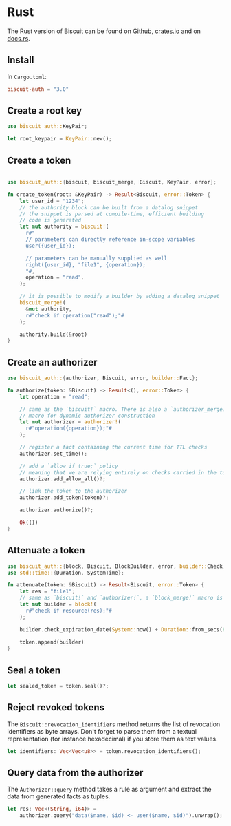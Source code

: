 # Rust

The Rust version of Biscuit can be found on [Github](https://github.com/biscuit-auth/biscuit-rust),
[crates.io](https://crates.io/crates/biscuit-auth) and on [docs.rs](https://docs.rs/biscuit-auth).

## Install

In `Cargo.toml`:

```toml
biscuit-auth = "3.0"
```

## Create a root key

```rust
use biscuit_auth::KeyPair;

let root_keypair = KeyPair::new();
```

## Create a token

```rust

use biscuit_auth::{biscuit, biscuit_merge, Biscuit, KeyPair, error};

fn create_token(root: &KeyPair) -> Result<Biscuit, error::Token> {
    let user_id = "1234";
    // the authority block can be built from a datalog snippet
    // the snippet is parsed at compile-time, efficient building
    // code is generated
    let mut authority = biscuit!(
      r#"
      // parameters can directly reference in-scope variables
      user({user_id});

      // parameters can be manually supplied as well
      right({user_id}, "file1", {operation});
      "#,
      operation = "read",
    );

    // it is possible to modify a builder by adding a datalog snippet
    biscuit_merge!(
      &mut authority,
      r#"check if operation("read");"#
    );

    authority.build(&root)
}
```

## Create an authorizer

```rust
use biscuit_auth::{authorizer, Biscuit, error, builder::Fact};

fn authorize(token: &Biscuit) -> Result<(), error::Token> {
    let operation = "read";

    // same as the `biscuit!` macro. There is also a `authorizer_merge!`
    // macro for dynamic authorizer construction
    let mut authorizer = authorizer!(
      r#"operation({operation});"#
    );

    // register a fact containing the current time for TTL checks
    authorizer.set_time();

    // add a `allow if true;` policy
    // meaning that we are relying entirely on checks carried in the token itself
    authorizer.add_allow_all()?;

    // link the token to the authorizer
    authorizer.add_token(token)?;

    authorizer.authorize()?;

    Ok(())
}
```

## Attenuate a token

```rust
use biscuit_auth::{block, Biscuit, BlockBuilder, error, builder::Check};
use std::time::{Duration, SystemTime};

fn attenuate(token: &Biscuit) -> Result<Biscuit, error::Token> {
    let res = "file1";
    // same as `biscuit!` and `authorizer!`, a `block_merge!` macro is available
    let mut builder = block!(
      r#"check if resource(res);"#
    );

    builder.check_expiration_date(System::now() + Duration::from_secs(60));
    
    token.append(builder)
}
```

## Seal a token

```rust
let sealed_token = token.seal()?;
```

## Reject revoked tokens

The `Biscuit::revocation_identifiers` method returns the list of revocation identifiers as byte arrays.
Don't forget to parse them from a textual representation (for instance
hexadecimal) if you store them as text values.

```rust
let identifiers: Vec<Vec<u8>> = token.revocation_identifiers();
```

## Query data from the authorizer

The `Authorizer::query` method takes a rule as argument and extract the data from generated facts as tuples.

```rust
let res: Vec<(String, i64)> =
    authorizer.query("data($name, $id) <- user($name, $id)").unwrap();
```